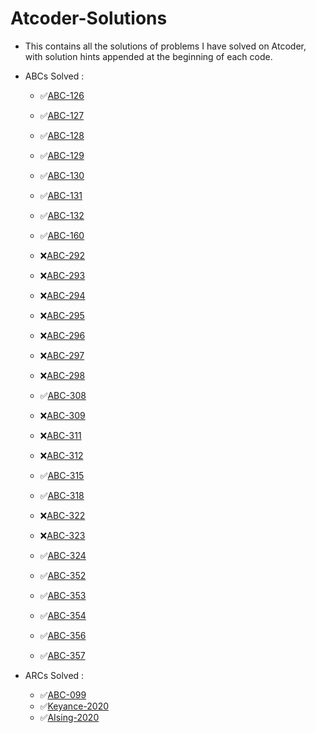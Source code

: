 # Atcoder-Solutions

* This contains all the solutions of problems I have solved on Atcoder, with solution hints appended at the beginning of each code.
* ABCs Solved :
  - ✅[ABC-126](https://atcoder.jp/contests/abc126)
  - ✅[ABC-127](https://atcoder.jp/contests/abc127)
  - ✅[ABC-128](https://atcoder.jp/contests/abc128)
  - ✅[ABC-129](https://atcoder.jp/contests/abc129)
  - ✅[ABC-130](https://atcoder.jp/contests/abc130)
  - ✅[ABC-131](https://atcoder.jp/contests/abc131)
  - ✅[ABC-132](https://atcoder.jp/contests/abc132)
  - ✅[ABC-160](https://atcoder.jp/contests/abc160)

  - ❌[ABC-292](https://atcoder.jp/contests/abc292)
  - ❌[ABC-293](https://atcoder.jp/contests/abc293)
  - ❌[ABC-294](https://atcoder.jp/contests/abc294)
  - ❌[ABC-295](https://atcoder.jp/contests/abc295)
  - ❌[ABC-296](https://atcoder.jp/contests/abc296)
  - ❌[ABC-297](https://atcoder.jp/contests/abc297)
  - ❌[ABC-298](https://atcoder.jp/contests/abc298)

  - ✅[ABC-308](https://atcoder.jp/contests/abc308)
  - ❌[ABC-309](https://atcoder.jp/contests/abc309)
  - ❌[ABC-311](https://atcoder.jp/contests/abc311)
  - ❌[ABC-312](https://atcoder.jp/contests/abc312)
  - ✅[ABC-315](https://atcoder.jp/contests/abc315)
  - ✅[ABC-318](https://atcoder.jp/contests/abc318)
  - ❌[ABC-322](https://atcoder.jp/contests/abc322)
  - ❌[ABC-323](https://atcoder.jp/contests/abc323)
  - ✅[ABC-324](https://atcoder.jp/contests/abc324)
  - ✅[ABC-352](https://atcoder.jp/contests/abc352) 
  - ✅[ABC-353](https://atcoder.jp/contests/abc353) 
  - ✅[ABC-354](https://atcoder.jp/contests/abc354) 
  - ✅[ABC-356](https://atcoder.jp/contests/abc356) 
  - ✅[ABC-357](https://atcoder.jp/contests/abc357) 

* ARCs Solved :
  - ✅[ABC-099](https://atcoder.jp/contests/abc099)
  - ✅[Keyance-2020](https://atcoder.jp/contests/keyence2020)
  - ✅[AIsing-2020](https://atcoder.jp/contests/aising2020)